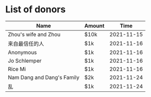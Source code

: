 # List of donors
| Name         | Amount | Time       |
|--------------|--------|------------|
| Zhou's wife and Zhou | $10k   | 2021-11-15 |
| 来自最信任的人 | $1k    | 2021-11-16 |
| Anonymous    | $1k    | 2021-11-16 |
| Jo Schlemper | $1k    | 2021-11-16 |
| Rice Mi      | $1k    | 2021-11-16 |
| Nam Dang and Dang's Family | $2k    | 2021-11-24 |
| 乱           | $1k    | 2021-11-24 |
